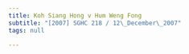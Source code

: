 ```yaml
---
title: Koh Siang Hong v Hum Weng Fong
subtitle: "[2007] SGHC 218 / 12\_December\_2007"
tags: null

---
```


